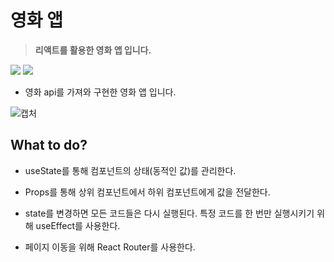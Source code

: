 # 영화 앱
> **리액트를 활용한 영화 앱 입니다.**

<img src="https://img.shields.io/badge/React-61DAFB?style=flat-square&logo=React&logoColor=white"/></a>
<img src="https://img.shields.io/badge/CSS3-1572B6?style=flat-square&logo=CSS3&logoColor=white"/></a>

- 영화 api를 가져와 구현한 영화 앱 입니다.

![캡처](https://user-images.githubusercontent.com/83646986/143813333-f114227d-ecac-4ef6-a2a0-91163b16f627.JPG)

## What to do?

- useState를 통해 컴포넌트의 상태(동적인 값)를 관리한다.

- Props를 통해 상위 컴포넌트에서 하위 컴포넌트에게 값을 전달한다.

- state를 변경하면 모든 코드들은 다시 실행된다. 특정 코드를 한 번만 실행시키기 위해 useEffect를 사용한다.

- 페이지 이동을 위해 React Router를 사용한다.
